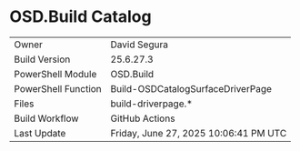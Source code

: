 ﻿# OSD.Build Catalog

| | |
|-|-|
| Owner | David Segura |
| Build Version | 25.6.27.3 |
| PowerShell Module | OSD.Build |
| PowerShell Function | Build-OSDCatalogSurfaceDriverPage |
| Files | build-driverpage.* |
| Build Workflow | GitHub Actions |
| Last Update | Friday, June 27, 2025 10:06:41 PM UTC |
